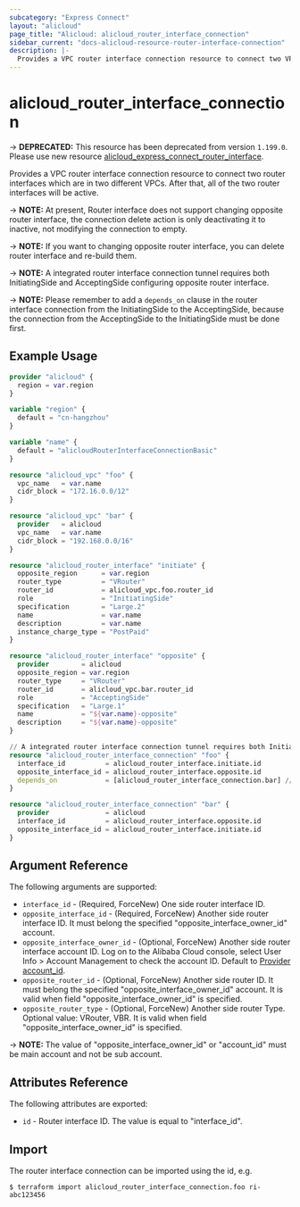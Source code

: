 ```yaml
---
subcategory: "Express Connect"
layout: "alicloud"
page_title: "Alicloud: alicloud_router_interface_connection"
sidebar_current: "docs-alicloud-resource-router-interface-connection"
description: |-
  Provides a VPC router interface connection resource to connect two VPCs.
---
```


# alicloud_router_interface_connection

-> **DEPRECATED:**  This resource has been deprecated from version `1.199.0`. Please use new resource [alicloud_express_connect_router_interface](https://registry.terraform.io/providers/aliyun/alicloud/latest/docs/resources/express_connect_router_interface).

Provides a VPC router interface connection resource to connect two router interfaces which are in two different VPCs.
After that, all of the two router interfaces will be active.

-> **NOTE:** At present, Router interface does not support changing opposite router interface, the connection delete action is only deactivating it to inactive, not modifying the connection to empty.

-> **NOTE:** If you want to changing opposite router interface, you can delete router interface and re-build them.

-> **NOTE:** A integrated router interface connection tunnel requires both InitiatingSide and AcceptingSide configuring opposite router interface.

-> **NOTE:** Please remember to add a `depends_on` clause in the router interface connection from the InitiatingSide to the AcceptingSide, because the connection from the AcceptingSide to the InitiatingSide must be done first.

## Example Usage

```terraform
provider "alicloud" {
  region = var.region
}

variable "region" {
  default = "cn-hangzhou"
}

variable "name" {
  default = "alicloudRouterInterfaceConnectionBasic"
}

resource "alicloud_vpc" "foo" {
  vpc_name   = var.name
  cidr_block = "172.16.0.0/12"
}

resource "alicloud_vpc" "bar" {
  provider   = alicloud
  vpc_name   = var.name
  cidr_block = "192.168.0.0/16"
}

resource "alicloud_router_interface" "initiate" {
  opposite_region      = var.region
  router_type          = "VRouter"
  router_id            = alicloud_vpc.foo.router_id
  role                 = "InitiatingSide"
  specification        = "Large.2"
  name                 = var.name
  description          = var.name
  instance_charge_type = "PostPaid"
}

resource "alicloud_router_interface" "opposite" {
  provider        = alicloud
  opposite_region = var.region
  router_type     = "VRouter"
  router_id       = alicloud_vpc.bar.router_id
  role            = "AcceptingSide"
  specification   = "Large.1"
  name            = "${var.name}-opposite"
  description     = "${var.name}-opposite"
}

// A integrated router interface connection tunnel requires both InitiatingSide and AcceptingSide configuring opposite router interface.
resource "alicloud_router_interface_connection" "foo" {
  interface_id          = alicloud_router_interface.initiate.id
  opposite_interface_id = alicloud_router_interface.opposite.id
  depends_on            = [alicloud_router_interface_connection.bar] // The connection must start from the accepting side.
}

resource "alicloud_router_interface_connection" "bar" {
  provider              = alicloud
  interface_id          = alicloud_router_interface.opposite.id
  opposite_interface_id = alicloud_router_interface.initiate.id
}
```
## Argument Reference

The following arguments are supported:

* `interface_id` - (Required, ForceNew) One side router interface ID.
* `opposite_interface_id` - (Required, ForceNew) Another side router interface ID. It must belong the specified "opposite_interface_owner_id" account.
* `opposite_interface_owner_id` - (Optional, ForceNew) Another side router interface account ID. Log on to the Alibaba Cloud console, select User Info > Account Management to check the account ID. Default to [Provider account_id](https://www.terraform.io/docs/providers/alicloud/index.html#account_id).
* `opposite_router_id` - (Optional, ForceNew) Another side router ID. It must belong the specified "opposite_interface_owner_id" account. It is valid when field "opposite_interface_owner_id" is specified.
* `opposite_router_type` - (Optional, ForceNew) Another side router Type. Optional value: VRouter, VBR. It is valid when field "opposite_interface_owner_id" is specified.

-> **NOTE:** The value of "opposite_interface_owner_id" or "account_id" must be main account and not be sub account.

## Attributes Reference

The following attributes are exported:

* `id` - Router interface ID. The value is equal to "interface_id".

## Import

The router interface connection can be imported using the id, e.g.

```shell
$ terraform import alicloud_router_interface_connection.foo ri-abc123456
```
